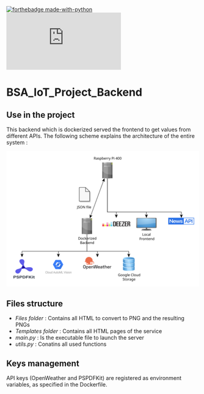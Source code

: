 [![forthebadge made-with-python](http://ForTheBadge.com/images/badges/made-with-python.svg)](https://www.python.org/)    
[![Npm package license](https://badgen.net/npm/license/discord.js)](https://npmjs.com/package/discord.js)

# BSA_IoT_Project_Backend

## Use in the project
This backend which is dockerized served the frontend to get values from different APIs. The following scheme explains the architecture of the entire system :

![archi](archi.svg)

## Files structure
- *Files folder* : Contains all HTML to convert to PNG and the resulting PNGs
- *Templates folder* : Contains all HTML pages of the service
- *main.py* : Is the executable file to launch the server
- *utils.py* : Conatins all used functions
  
## Keys management
API keys (OpenWeather and PSPDFKit) are registered as environment variables, 
as specified in the Dockerfile.
